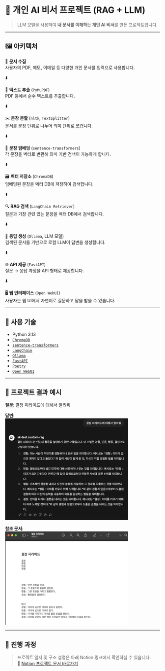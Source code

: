 # 🧠 개인 AI 비서 프로젝트 (RAG + LLM)

> LLM 모델을 사용하여 **내 문서를 이해하는 개인 AI 비서**를 만든 프로젝트입니다.

---

## 🖼️ 아키텍처

📂 **문서 수집**  
사용자의 PDF, 메모, 이메일 등 다양한 개인 문서를 입력으로 사용합니다.

⬇️

📄 **텍스트 추출** (`PyMuPDF`)  
PDF 등에서 순수 텍스트를 추출합니다.

⬇️

✂️ **문장 분할** (`nltk`, `TextSplitter`)  
문서를 문장 단위로 나누어 의미 단위로 쪼갭니다.

⬇️

🧠 **문장 임베딩** (`sentence-transformers`)  
각 문장을 벡터로 변환해 의미 기반 검색이 가능하게 합니다.

⬇️

🗃️ **벡터 저장소** (`ChromaDB`)  
임베딩된 문장을 벡터 DB에 저장하여 검색합니다.

⬇️

🔍 **RAG 검색** (`LangChain Retriever`)  
질문과 가장 관련 있는 문장을 벡터 DB에서 검색합니다.

⬇️

🤖 **응답 생성** (`Ollama`, LLM 모델)  
검색된 문서를 기반으로 로컬 LLM이 답변을 생성합니다.

⬇️

🌐 **API 제공** (`FastAPI`)  
질문 → 응답 과정을 API 형태로 제공합니다.

⬇️

🖥️ **웹 인터페이스** (`Open WebUI`)  
사용자는 웹 UI에서 자연어로 질문하고 답을 받을 수 있습니다.



---

## 🚀 사용 기술

- Python 3.13
- [`ChromaDB`](https://github.com/chroma-core/chroma)
- [`sentence-transformers`](https://www.sbert.net/)
- [`LangChain`](https://www.langchain.com/)
- [`Ollama`](https://ollama.com/)
- [`FastAPI`](https://fastapi.tiangolo.com/)
- [`Poetry`](https://python-poetry.org/)
- [`Open WebUI`](https://github.com/open-webui/open-webui)

---

## 🧪 프로젝트 결과 예시

**질문**: 결정 피라미드에 대해서 알려줘

**답변**:  
<img src="./result_image/answer.png" alt="답변 이미지" width="400"/>

**참조 문서**:  
<img src="./result_image/doc.png" alt="참조 문서 이미지" width="400"/>


---

## 📘 진행 과정

> 프로젝트 일지 및 구조 설명은 아래 Notion 링크에서 확인하실 수 있습니다.  
🔗 [Notion 프로젝트 문서 바로가기](https://www.notion.so/1ef4d126d75a809889c2f7a0caca823c?pvs=4)

